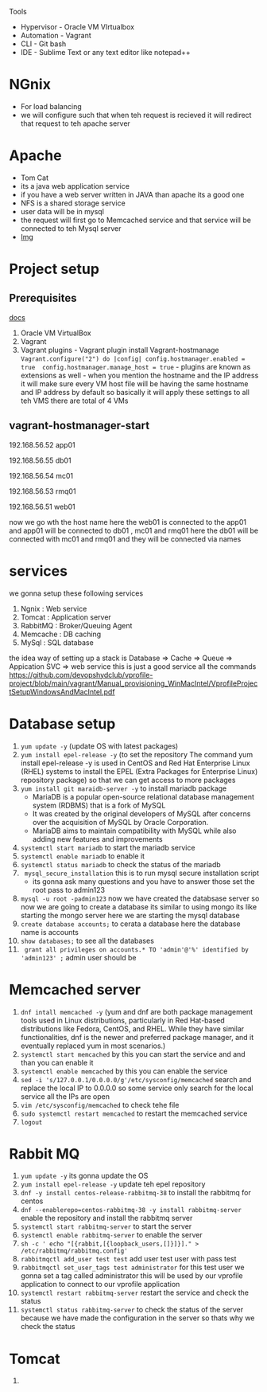 Tools

- Hypervisor - Oracle VM VIrtualbox
- Automation - Vagrant
- CLI - Git bash
- IDE - Sublime Text or any text editor like notepad++

# NGnix

- For load balancing
- we will configure such that when teh request is recieved it will redirect that request to teh apache server

# Apache

- Tom Cat
- its a java web application service
- if you have a web server written in JAVA than apache its a good one
- NFS is a shared storage service
- user data will be in mysql
- the request will first go to Memcached service and that service will be connected to teh Mysql server
- [Img](https://github.com/jstgrowup/My_System_design/assets/40628582/3658511a-21a8-473c-97c5-d0ebc98cc635)

# Project setup

## Prerequisites

[docs](https://github.com/devopshydclub/vprofile-project/blob/main/vagrant/Manual_provisioning_WinMacIntel/VprofileProjectSetupWindowsAndMacIntel.pdf)

1.  Oracle VM VirtualBox
2.  Vagrant
3.  Vagrant plugins - Vagrant plugin install Vagrant-hostmanage
    `Vagrant.configure("2") do |config|
config.hostmanager.enabled = true 
config.hostmanager.manage_host = true` - plugins are known as extensions as well - when you mention the hostname and the IP address it will make sure every VM host file will be having the same hostname and IP address by default so basically it will apply these settings to all teh VMS
    there are total of 4 VMs

## vagrant-hostmanager-start

192.168.56.52 app01

192.168.56.55 db01

192.168.56.54 mc01

192.168.56.53 rmq01

192.168.56.51 web01

now we go wth the host name
here the web01 is connected to the app01 and app01 will be connected to db01 , mc01 and rmq01
here the db01 will be connected with mc01 and rmq01 and they will be connected via names

# services

we gonna setup these following services

1. Ngnix : Web service
2. Tomcat : Application server
3. RabbitMQ : Broker/Queuing Agent
4. Memcache : DB caching
5. MySql : SQL database

the idea way of setting up a stack is
Database => Cache => Queue => Appication SVC => web service
this is just a good service
all the commands
https://github.com/devopshydclub/vprofile-project/blob/main/vagrant/Manual_provisioning_WinMacIntel/VprofileProjectSetupWindowsAndMacIntel.pdf

# Database setup

1. `yum update -y` (update OS with latest packages)
2. `yum install epel-release -y` (to set the repository The command yum install epel-release -y is used in CentOS and Red Hat Enterprise Linux (RHEL) systems to install the EPEL (Extra Packages for Enterprise Linux) repository package) so that we can get access to more packages
3. `yum install git maraidb-server -y` to install mariadb package
   - MariaDB is a popular open-source relational database management system (RDBMS) that is a fork of MySQL
   - It was created by the original developers of MySQL after concerns over the acquisition of MySQL by Oracle Corporation.
   - MariaDB aims to maintain compatibility with MySQL while also adding new features and improvements
4. `systemctl start mariadb` to start the mariadb service
5. `systemctl enable mariadb` to enable it
6. `systemctl status mariadb` to check the status of the mariadb
7. ` mysql_secure_installation` this is to run mysql secure installation script
   - its gonna ask many questions and you have to answer those set the root pass to admin123
8. `mysql -u root -padmin123` now we have created the databsase server so now we are going to create a database its similar to using mongo its like starting the mongo server here we are starting the mysql database
9. `create database accounts;` to cerata a database here the database name is accounts
10. `show databases;` to see all the databases
11. ` grant all privileges on accounts.* TO 'admin'@'%' identified by 'admin123' ;` admin user should be

# Memcached server

1. `dnf intall memcached -y` (yum and dnf are both package management tools used in Linux distributions, particularly in Red Hat-based distributions like Fedora, CentOS, and RHEL. While they have similar functionalities, dnf is the newer and preferred package manager, and it eventually replaced yum in most scenarios.)
2. `systemctl start memcached` by this you can start the service and and than you can enable it
3. `systemctl enable memcached` by this you can enable the service
4. `sed -i 's/127.0.0.1/0.0.0.0/g'/etc/sysconfig/memcached` search and replace the local IP to 0.0.0.0 so some service only search for the local service all the IPs are open
5. `vim /etc/sysconfig/memcached` to check tehe file
6. `sudo systemctl restart memcached` to restart the memcached service
7. `logout`

# Rabbit MQ

1. `yum update -y` its gonna update the OS
2. `yum install epel-release -y` update teh epel repository
3. `dnf -y install centos-release-rabbitmq-38` to install the rabbitmq for centos
4. `dnf --enablerepo=centos-rabbitmq-38 -y install rabbitmq-server` enable the repository and install the rabbitmq server
5. `systemctl start rabbitmq-server` to start the server
6. `systemctl enable rabbitmq-server` to enable the server
7. `sh -c ' echo "[{rabbit,[{loopback_users,[]}]}]." > /etc/rabbitmq/rabbitmq.config'`
8. `rabbitmqctl add_user test test` add user test user with pass test
9. `rabbitmqctl set_user_tags test administrator` for this test user we gonna set a tag called administrator this will be used by our vprofile application to connect to our vprofile application
10. `systemctl restart rabbitmq-server` restart the service and check the status
11. `systemctl status rabbitmq-server` to check the status of the server because we have made the configuration in the server so thats why we check the status

# Tomcat

1.
